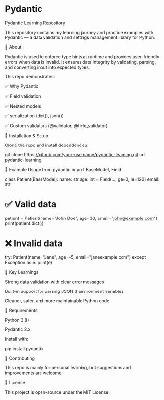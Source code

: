 # Pydantic
Pydantic Learning Repository

This repository contains my learning journey and practice examples with Pydantic
 — a data validation and settings management library for Python.

🚀 About

Pydantic is used to enforce type hints at runtime and provides user-friendly errors when data is invalid. It ensures data integrity by validating, parsing, and converting input into expected types.

This repo demonstrates:

✅ Why Pydantic

✅ Field validation 

✅ Nested models 

✅ serialization (dict(), json())

✅ Custom validators (@validator, @field_validator)


🔧 Installation & Setup

Clone the repo and install dependencies:

git clone https:[//github.com/your-username/pydantic-learning.git](https://github.com/tashfeen786/Pydantic/tree/main) 
cd pydantic-learning

📝 Example Usage
from pydantic import BaseModel, Field

class Patient(BaseModel):
    name: str
    age: int = Field(..., ge=0, le=120)
    email: str

# ✅ Valid data
patient = Patient(name="John Doe", age=30, email="john@example.com")
print(patient.dict())

# ❌ Invalid data
try:
    Patient(name="Jane", age=-5, email="janeexample.com")
except Exception as e:
    print(e)

🎯 Key Learnings

Strong data validation with clear error messages

Built-in support for parsing JSON & environment variables

Cleaner, safer, and more maintainable Python code

📌 Requirements

Python 3.8+

Pydantic 2.x

Install with:

pip install pydantic

🤝 Contributing

This repo is mainly for personal learning, but suggestions and improvements are welcome.

📜 License

This project is open-source under the MIT License.
